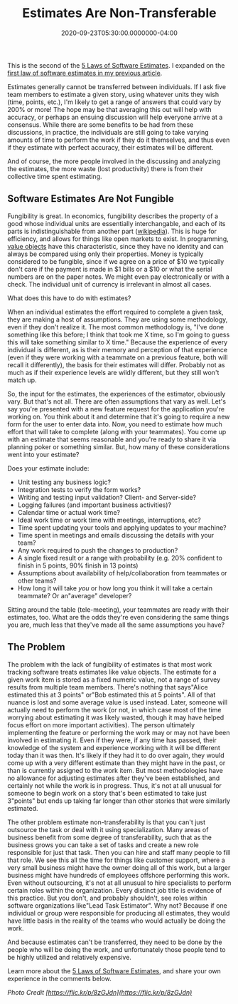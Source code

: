 ﻿---
title: Estimates Are Non-Transferable
date: "2020-09-23T05:30:00.0000000-04:00"
description: Estimates are made by individuals, with individual assumptions. As such, they don't transfer well between individuals, even within the same role or skillset.
featuredImage: /img/estimates-are-non-transferable.png
---

This is the second of the [5 Laws of Software Estimates](/the-5-laws-of-software-estimates/). I expanded on the [first law of software estimates in my previous article](https://ardalis.com/estimates-are-waste/).

Estimates generally cannot be transferred between individuals. If I ask five team members to estimate a given story, using whatever units they wish (time, points, etc.), I'm likely to get a range of answers that could vary by 200% or more! The hope may be that averaging this out will help with accuracy, or perhaps an ensuing discussion will help everyone arrive at a consensus. While there are some benefits to be had from these discussions, in practice, the individuals are still going to take varying amounts of time to perform the work if they do it themselves, and thus even if they estimate with perfect accuracy, their estimates will be different.

And of course, the more people involved in the discussing and analyzing the estimates, the more waste (lost productivity) there is from their collective time spent estimating.

## Software Estimates Are Not Fungible

Fungibility is great. In economics, fungibility describes the property of a good whose individual units are essentially interchangable, and each of its parts is indistinguishable from another part ([wikipedia](https://en.wikipedia.org/wiki/Fungibility#:~:text=In%20economics%2C%20fungibility%20is%20the,is%20indistinguishable%20from%20another%20part.)). This is huge for efficiency, and allows for things like open markets to exist. In programming, [value objects](https://deviq.com/value-object/) have this characteristic, since they have no identity and can always be compared using only their properties. Money is typically considered to be fungible, since if we agree on a price of $10 we typically don't care if the payment is made in $1 bills or a $10 or what the serial numbers are on the paper notes. We might even pay electronically or with a check. The individual unit of currency is irrelevant in almost all cases.

What does this have to do with estimates?

When an individual estimates the effort required to complete a given task, they are making a host of assumptions. They are using some methodology, even if they don't realize it. The most common methodology is, "I've done something like this before; I think that took me X time, so I'm going to guess this will take something similar to X time." Because the experience of every individual is different, as is their memory and perception of that experience (even if they were working with a teammate on a previous feature, both will recall it differently), the basis for their estimates will differ. Probably not as much as if their experience levels are wildly different, but they still won't match up.

So, the input for the estimates, the experiences of the estimator, obviously vary. But that's not all. There are often assumptions that vary as well. Let's say you're presented with a new feature request for the application you're working on. You think about it and determine that it's going to require a new form for the user to enter data into. Now, you need to estimate how much effort that will take to complete (along with your teammates). You come up with an estimate that seems reasonable and you're ready to share it via planning poker or something similar. But, how many of these considerations went into your estimate?

Does your estimate include:

- Unit testing any business logic?
- Integration tests to verify the form works?
- Writing and testing input validation? Client- and Server-side?
- Logging failures (and important business activities)?
- Calendar time or actual work time?
- Ideal work time or work time with meetings, interruptions, etc?
- Time spent updating your tools and applying updates to your machine?
- Time spent in meetings and emails discussing the details with your team?
- Any work required to push the changes to production?
- A single fixed result or a range with probability (e.g. 20% confident to finish in 5 points, 90% finish in 13 points)
- Assumptions about availability of help/collaboration from teammates or other teams?
- How long it will take *you* or how long you think it will take a certain teammate? Or an"average" developer?

Sitting around the table (tele-meeting), your teammates are ready with their estimates, too. What are the odds they're even considering the same things you are, much less that they've made all the same assumptions you have?

## The Problem

The problem with the lack of fungibility of estimates is that most work tracking software treats estimates like value objects. The estimate for a given work item is stored as a fixed numeric value, not a range of survey results from multiple team members. There's nothing that says"Alice estimated this at 3 points" or"Bob estimated this at 5 points". All of that nuance is lost and some average value is used instead. Later, someone will actually need to perform the work (or not, in which case most of the time worrying about estimating it was likely wasted, though it may have helped focus effort on more important activities). The person ultimately implementing the feature or performing the work may or may not have been involved in estimating it. Even if they were, if any time has passed, their knowledge of the system and experience working with it will be different today than it was then. It's likely if they had it to do over again, they would come up with a very different estimate than they might have in the past, or than is currently assigned to the work item. But most methodologies have no allowance for adjusting estimates after they've been established, and certainly not while the work is in progress. Thus, it's not at all unusual for someone to begin work on a story that's been estimated to take just 3"points" but ends up taking far longer than other stories that were similarly estimated.

The other problem estimate non-transferability is that you can't just outsource the task or deal with it using specialization. Many areas of business benefit from some degree of transferability, such that as the business grows you can take a set of tasks and create a new role responsible for just that task. Then you can hire and staff many people to fill that role. We see this all the time for things like customer support, where a very small business might have the owner doing all of this work, but a larger business might have hundreds of employees offshore performing this work. Even without outsourcing, it's not at all unusual to hire specialists to perform certain roles within the organization. Every distinct job title is evidence of this practice. But you don't, and probably shouldn't, see roles within software organizations like"Lead Task Estimator". Why not? Because if one individual or group were responsible for producing all estimates, they would have little basis in the reality of the teams who would actually be doing the work.

And because estimates can't be transferred, they need to be done by the people who will be doing the work, and unfortunately those people tend to be highly utilized and relatively expensive.

Learn more about the [5 Laws of Software Estimates](/the-5-laws-of-software-estimates/), and share your own experience in the comments below.

*Photo Credit [https://flic.kr/p/8zGJdn](https://flic.kr/p/8zGJdn)*

